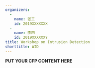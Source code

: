 ```yaml
---
organizers:
  -
    name: 张三
    id: 2019XXXXXXX
  -
    name: 李四
    id: 2019XXXXXXY
title: Workshop on Intrusion Detection
shorttitle: WID
---
```


**PUT YOUR CFP CONTENT HERE**
